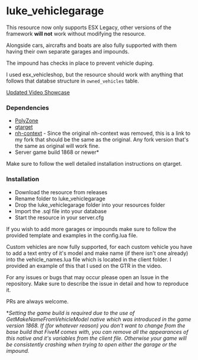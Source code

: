 # luke_vehiclegarage

This resource now only supports ESX Legacy, other versions of the framework **will not** work without modifying the resource.

Alongside cars, aircrafts and boats are also fully supported with them having their own separate garages and impounds.

The impound has checks in place to prevent vehicle duping.

I used esx_vehicleshop, but the resource should work with anything that follows that databse structure in `owned_vehicles` table.

[Updated Video Showcase](https://www.youtube.com/watch?v=GT2u5uoz7Tc)

### Dependencies
* [PolyZone](https://github.com/mkafrin/PolyZone)
* [qtarget](https://github.com/QuantusRP/qtarget)
* [nh-context](https://github.com/LukeWasTakenn/nh-context) - Since the original nh-context was removed, this is a link to my fork that should be the same as the original. Any fork version that's the same as original will work fine.
* Server game build 1868 or newer*

Make sure to follow the well detailed installation instructions on qtarget.

### Installation
* Download the resource from releases
* Rename folder to luke_vehiclegarage
* Drop the luke_vehiclegarage folder into your resources folder
* Import the .sql file into your database
* Start the resource in your server.cfg

If you wish to add more garages or impounds make sure to follow the provided template and examples in the config.lua file.

Custom vehicles are now fully supported, for each custom vehicle you have to add a text entry of it's model and make name (if there isn't one already) into the vehicle_names.lua file which is located in the client folder. I provided an example of this that I used on the GTR in the video.

For any issues or bugs that may occur please open an Issue in the repository. Make sure to describe the issue in detail and how to reproduce it.

PRs are always welcome.


**Setting the game build is required due to the use of GetMakeNameFromVehicleModel native which was introduced in the game version 1868. If (for whatever reason) you don't want to change from the base build that FiveM comes with, you can remove all the appearances of this native and it's variables from the client file. Otherwise your game will be consistently crashing when trying to open either the garage or the impound.*
